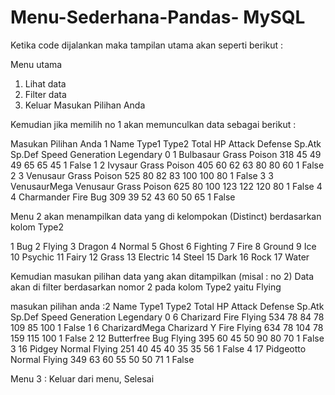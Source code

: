 
# Menu-Sederhana-Pandas- MySQL

Ketika code dijalankan maka tampilan utama akan seperti berikut :

Menu utama
 1. Lihat data
 2. Filter data
 3. Keluar
 Masukan Pilihan Anda
 
Kemudian jika memilih no 1 akan memunculkan data sebagai berikut :
 
 Masukan Pilihan Anda 1
                      Name  Type1   Type2  Total  HP  Attack  Defense  Sp.Atk  Sp.Def  Speed  Generation Legendary
0  1              Bulbasaur  Grass  Poison    318  45      49       49      65      65     45           1     False
1  2                Ivysaur  Grass  Poison    405  60      62       63      80      80     60           1     False
2  3               Venusaur  Grass  Poison    525  80      82       83     100     100     80           1     False
3  3  VenusaurMega Venusaur  Grass  Poison    625  80     100      123     122     120     80           1     False
4  4             Charmander   Fire     Bug    309  39      52       43      60      50     65           1     False

Menu 2 akan menampilkan data yang di kelompokan (Distinct) berdasarkan kolom Type2

1        Bug
2     Flying
3     Dragon
4     Normal
5      Ghost
6   Fighting
7       Fire
8     Ground
9        Ice
10   Psychic
11     Fairy
12     Grass
13  Electric
14     Steel
15      Dark
16      Rock
17     Water

Kemudian masukan pilihan data yang akan ditampilkan (misal : no 2)
Data akan di filter berdasarkan nomor 2 pada kolom Type2 yaitu Flying

masukan pilihan anda :2
                           Name   Type1   Type2  Total  HP  Attack  Defense  Sp.Atk  Sp.Def  Speed  Generation Legendary
0   6                  Charizard    Fire  Flying    534  78      84       78     109      85    100           1     False
1   6  CharizardMega Charizard Y    Fire  Flying    634  78     104       78     159     115    100           1     False
2  12                 Butterfree     Bug  Flying    395  60      45       50      90      80     70           1     False
3  16                     Pidgey  Normal  Flying    251  40      45       40      35      35     56           1     False
4  17                  Pidgeotto  Normal  Flying    349  63      60       55      50      50     71           1     False

Menu 3 : Keluar dari menu, Selesai


